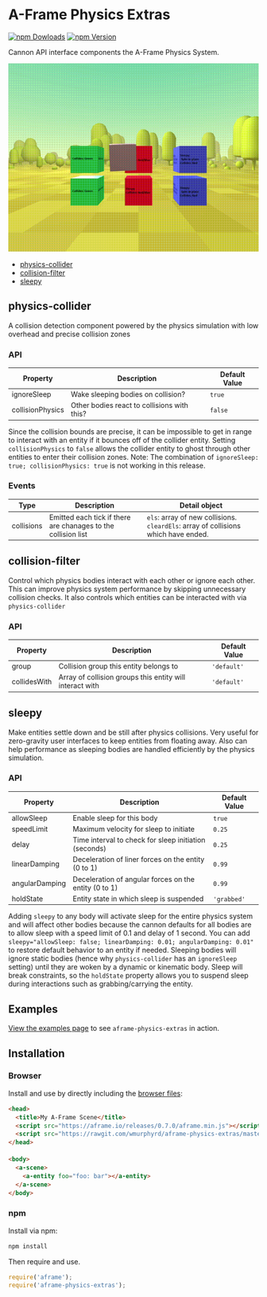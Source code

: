 # A-Frame Physics Extras
[![npm Dowloads](https://img.shields.io/npm/dt/aframe-physics-extras.svg?style=flat-square)](https://www.npmjs.com/package/aframe-physics-extras)
[![npm Version](http://img.shields.io/npm/v/aframe-physics-extras.svg?style=flat-square)](https://www.npmjs.com/package/aframe-physics-extras)

Cannon API interface components the A-Frame Physics System.

![aframe-physics-extras in action](./readme_files/physics.gif)

* [physics-collider](#physics-collider)
* [collision-filter](#collision-filter)
* [sleepy](#sleepy)

## physics-collider

A collision detection component powered by the physics simulation with low
overhead and precise collision zones

### API

| Property | Description | Default Value |
| -------- | ----------- | ------------- |
| ignoreSleep | Wake sleeping bodies on collision?   | `true` |
| collisionPhysics | Other bodies react to collisions with this? | `false` |

Since the collision bounds are precise, it can be impossible to get in range
to interact with an entity if it bounces off of the collider entity. Setting
`collisionPhysics` to `false` allows the collider entity to ghost through
other entities to enter their collision zones.
Note: The combination of `ignoreSleep: true; collisionPhysics: true` is not working
in this release.

### Events

| Type | Description | Detail object |
| --- | --- | --- |
| collisions | Emitted each tick if there are chanages to the collision list | `els`: array of new collisions. `cleardEls`: array of collisions which have ended. |

## collision-filter

Control which physics bodies interact with each other or ignore each other.
This can improve physics system performance by skipping unnecessary
collision checks. It also controls which entities can be interacted with
via `physics-collider`

### API

| Property | Description | Default Value |
| -------- | ----------- | ------------- |
| group | Collision group this entity belongs to  | `'default'` |
| collidesWith | Array of collision groups this entity will interact with | `'default'` |

## sleepy

Make entities settle down and be still after physics collisions. Very useful
for zero-gravity user interfaces to keep entities from floating away. Also
can help performance as sleeping bodies are handled efficiently by the physics
simulation.

### API

| Property | Description | Default Value |
| -------- | ----------- | ------------- |
| allowSleep | Enable sleep for this body | `true` |
| speedLimit | Maximum velocity for sleep to initiate | `0.25` |
| delay | Time interval to check for sleep initiation (seconds) | `0.25` |
| linearDamping | Deceleration of liner forces on the entity (0 to 1) | `0.99` |
| angularDamping | Deceleration of angular forces on the entity (0 to 1) | `0.99` |
| holdState | Entity state in which sleep is suspended | `'grabbed'` |

Adding `sleepy` to any body will activate sleep for the entire physics system
and will affect other bodies because the cannon defaults for all bodies
are to allow sleep with a speed limit of 0.1 and delay of 1 second. You can
add `sleepy="allowSleep: false; linearDamping: 0.01; angularDamping: 0.01"`
to restore default behavior to an entity if needed.
Sleeping bodies will ignore static bodies
(hence why `physics-collider` has an `ignoreSleep` setting) until they
are woken by a dynamic or kinematic body. Sleep will break constraints,
so the `holdState` property allows you to suspend sleep during interactions
such as grabbing/carrying the entity.

## Examples

[View the examples page](http://wmurphyrd.github.io/aframe-physics-extras/examples/) to see `aframe-physics-extras` in action.

## Installation

### Browser

Install and use by directly including the [browser files](dist):

```html
<head>
  <title>My A-Frame Scene</title>
  <script src="https://aframe.io/releases/0.7.0/aframe.min.js"></script>
  <script src="https://rawgit.com/wmurphyrd/aframe-physics-extras/master/dist/aframe-physics-extras.min.js"></script>
</head>

<body>
  <a-scene>
    <a-entity foo="foo: bar"></a-entity>
  </a-scene>
</body>
```

### npm

Install via npm:

```bash
npm install
```

Then require and use.

```js
require('aframe');
require('aframe-physics-extras');
```
